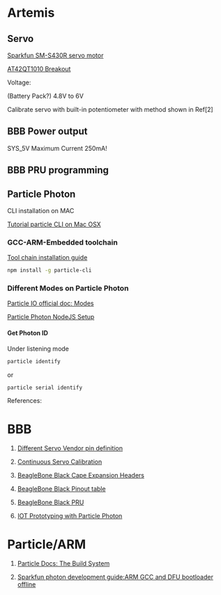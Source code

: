 # Artemis

## Servo

[Sparkfun SM-S430R servo motor](https://www.sparkfun.com/products/9347)

[AT42QT1010 Breakout](https://www.sparkfun.com/products/12041)

Voltage:

(Battery Pack?)
4.8V to 6V

Calibrate servo with built-in potentiometer with method shown in Ref[2]

## BBB Power output
SYS\_5V Maximum Current 250mA!

## BBB PRU programming

## Particle Photon

CLI installation on MAC

[Tutorial particle CLI on Mac OSX](https://community.particle.io/t/tutorial-particle-cli-on-mac-osx-26-sep-2015/5225)

### GCC-ARM-Embedded toolchain

[Tool chain installation guide](https://launchpadlibrarian.net/209775724/readme.txt)

```bash
npm install -g particle-cli
```
### Different Modes on Particle Photon

[Particle IO official doc: Modes](https://docs.particle.io/guide/getting-started/modes/photon/)

[Particle Photon NodeJS Setup](http://blog.jongallant.com/2015/08/particle-photon-setup-nodejs.html)

#### Get Photon ID

Under listening mode

```bash
particle identify 
```
or
```bash
particle serial identify
```

References:

# BBB

1. [Different Servo Vendor pin definition](http://www.fatlion.com/sailplanes/servos.html)

2. [Continuous Servo Calibration](https://www.youtube.com/watch?v=Zd6Es_Br7ys)

3. [BeagleBone Black Cape Expansion Headers](http://beagleboard.org/static/images/cape-headers.png)

4. [BeagleBone Black Pinout table](http://robotic-controls.com/node/68)

5. [BeagleBone Black PRU](http://beagleboard.org/pru)

6. [IOT Prototyping with Particle Photon](http://www.tamberg.org/chopen/2015/IoTPrototyping.pdf)

# Particle/ARM

1. [Particle Docs: The Build System](https://github.com/spark/firmware/blob/latest/docs/build.md)

2. [Sparkfun photon development guide:ARM GCC and DFU bootloader offline](https://learn.sparkfun.com/tutorials/photon-development-guide/arm-gcc-and-the-dfu-bootloader-offline)

